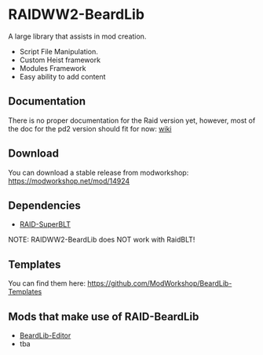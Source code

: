 # RAIDWW2-BeardLib
A large library that assists in mod creation.
- Script File Manipulation.
- Custom Heist framework
- Modules Framework
- Easy ability to add content

## Documentation
There is no proper documentation for the Raid version yet,
however, most of the doc for the pd2 version should fit for now: [wiki](https://luffyyy.gitbook.io/beardlib)

## Download
You can download a stable release from modworkshop: https://modworkshop.net/mod/14924

## Dependencies
* [RAID-SuperBLT](https://modworkshop.net/mod/49744)

NOTE: RAIDWW2-BeardLib does NOT work with RaidBLT!

## Templates
You can find them here: https://github.com/ModWorkshop/BeardLib-Templates

## Mods that make use of RAID-BeardLib
* [BeardLib-Editor](https://github.com/RAIDModding/BeardLib-Editor)
* tba
